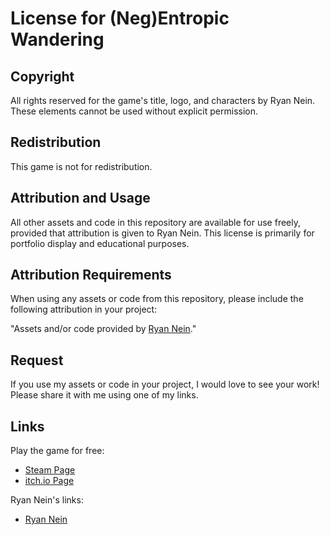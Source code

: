 # License for __(Neg)Entropic Wandering__

## Copyright
All rights reserved for the game's title, logo, and characters by Ryan Nein. These elements cannot be used without explicit permission.

## Redistribution
This game is not for redistribution.

## Attribution and Usage
All other assets and code in this repository are available for use freely, provided that attribution is given to Ryan Nein. This license is primarily for portfolio display and educational purposes.

## Attribution Requirements
When using any assets or code from this repository, please include the following attribution in your project:

"Assets and/or code provided by [Ryan Nein](https://ryannein.com/)."

## Request
If you use my assets or code in your project, I would love to see your work! Please share it with me using one of my links.

## Links
Play the game for free:
- [Steam Page](https://store.steampowered.com/app/3084790/NegEntropic_Wandering/)
- [itch.io Page](https://ryan-nein.itch.io/negentropic-wandering)

Ryan Nein's links:
- [Ryan Nein](https://linktr.ee/Ryan_Nein)


